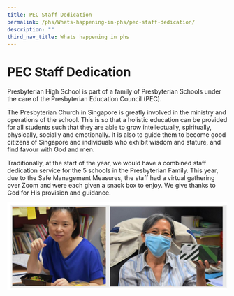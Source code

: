 ```yaml
---
title: PEC Staff Dedication
permalink: /phs/Whats-happening-in-phs/pec-staff-dedication/
description: ""
third_nav_title: Whats happening in phs
---
```

# **PEC Staff Dedication**

Presbyterian High School is part of a family of Presbyterian Schools under the care of the Presbyterian Education Council (PEC).

The Presbyterian Church in Singapore is greatly involved in the ministry and operations of the school. This is so that a holistic education can be provided for all students such that they are able to grow intellectually, spiritually, physically, socially and emotionally. It is also to guide them to become good citizens of Singapore and individuals who exhibit wisdom and stature, and find favour with God and men.

Traditionally, at the start of the year, we would have a combined staff dedication service for the 5 schools in the Presbyterian Family. This year, due to the Safe Management Measures, the staff had a virtual gathering over Zoom and were each given a snack box to enjoy. We give thanks to God for His provision and guidance.

![](/images/pec.jpg)